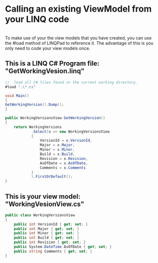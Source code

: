 # Calling an existing ViewModel from your LINQ code
</br>
To make use of your the view models that you have created, you can use the #load method of LINQPad to reference it.  The advantage of this is you only need to code your view models once.  

## This is a LINQ C# Program file: "GetWorkingVesion.linq"

```csharp
//  load all C# files found in the current working directory.
#load ".\*.cs"

void Main()
{
GetWorkingVersion().Dump();
}

public WorkingVersionsView GetWorkingVersion()
{
	return WorkingVersions
			.Select(x => new WorkingVersionsView
			{
				VersionId = x.VersionId,
				Major = x.Major,
				Minor = x.Minor,
				Build = x.Build,
				Revision = x.Revision,
				AsOfDate = x.AsOfDate,
				Comments = x.Comments
			}
			).FirstOrDefault();
}
```

## This is your view model: "WorkingVesionView.cs"
```csharp
public class WorkingVersionsView
{
	public int VersionId { get; set; }
	public int Major { get; set; }
	public int Minor { get; set; }
	public int Build { get; set; }
	public int Revision { get; set; }
	public System.DateTime AsOfDate { get; set; }
	public string Comments { get; set; }
}
```
